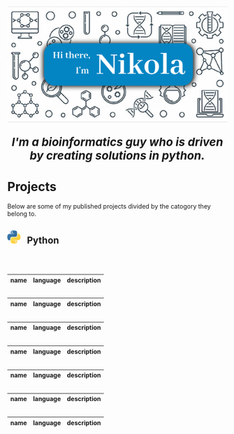 <img src="./imgs/banner.png">

<p align='center' style="font-size: 26px"><i><b>I'm a bioinformatics guy who is driven by creating solutions  in python.</b></i></h2>

<br>

<h1>Projects</h1>
Below are some of my published projects divided by the catogory they belong to.

<br>

<h2>
  <img src="./imgs/python.png" height="30" width="30" style="margin-right: 10px"> Python
</h2>


<br>
<br>

|name|language|description|
|---|---|---|

<h2></h2>

|name|language|description|
|---|---|---|

<h2></h2>

|name|language|description|
|---|---|---|

<h2></h2>

|name|language|description|
|---|---|---|

<h2></h2>

|name|language|description|
|---|---|---|

<h2></h2>

|name|language|description|
|---|---|---|

<h2></h2>

|name|language|description|
|---|---|---|
